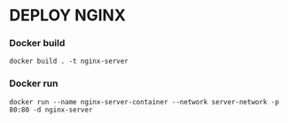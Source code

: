 # DEPLOY NGINX

### Docker build
```docker build . -t nginx-server```
### Docker run
```docker run --name nginx-server-container --network server-network -p 80:80 -d nginx-server ```